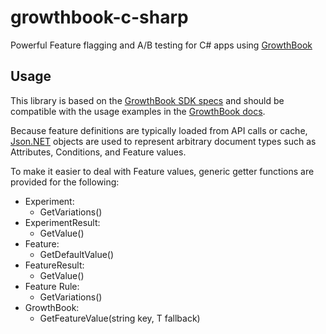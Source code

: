 # growthbook-c-sharp
Powerful Feature flagging and A/B testing for C# apps using [GrowthBook](https://www.growthbook.io/)

## Usage
This library is based on the [GrowthBook SDK specs](https://docs.growthbook.io/lib/build-your-own) and should be compatible
with the usage examples in the [GrowthBook docs](https://docs.growthbook.io/).

Because feature definitions are typically loaded from API calls or cache, [Json.NET](https://www.nuget.org/packages/Newtonsoft.Json/13.0.2-beta1)
objects are used to represent arbitrary document types such as Attributes, Conditions, and Feature values.

To make it easier to deal with Feature values, generic getter functions are provided for the following:

- Experiment:
	- GetVariations<T>()
- ExperimentResult:
	- GetValue<T>()
- Feature:
	- GetDefaultValue<T>()
- FeatureResult:
	- GetValue<T>()
- Feature Rule:
	- GetVariations<T>()
- GrowthBook:
	- GetFeatureValue<T>(string key, T fallback)